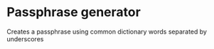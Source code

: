 # Passphrase generator

Creates a passphrase using common dictionary words separated by underscores
